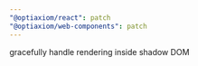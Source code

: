 ```yaml
---
"@optiaxiom/react": patch
"@optiaxiom/web-components": patch
---
```


gracefully handle rendering inside shadow DOM
